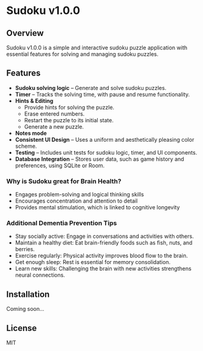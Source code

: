 # Sudoku v1.0.0

## Overview

Sudoku v1.0.0 is a simple and interactive sudoku puzzle application with essential features for solving and managing sudoku puzzles.

## Features

- **Sudoku solving logic** – Generate and solve sudoku puzzles.
- **Timer** – Tracks the solving time, with pause and resume functionality.
- **Hints & Editing**  
  - Provide hints for solving the puzzle.  
  - Erase entered numbers.  
  - Restart the puzzle to its initial state.  
  - Generate a new puzzle.  
- **Notes mode** 
- **Consistent UI Design** – Uses a uniform and aesthetically pleasing color scheme.  
- **Testing** – Includes unit tests for sudoku logic, timer, and UI components.  
- **Database Integration** – Stores user data, such as game history and preferences, using SQLite or Room.  

### Why is Sudoku great for Brain Health?
- Engages problem-solving and logical thinking skills
- Encourages concentration and attention to detail
- Provides mental stimulation, which is linked to cognitive longevity

### Additional Dementia Prevention Tips
- Stay socially active: Engage in conversations and activities with others.
- Maintain a healthy diet: Eat brain-friendly foods such as fish, nuts, and berries.
- Exercise regularly: Physical activity improves blood flow to the brain.
- Get enough sleep: Rest is essential for memory consolidation.
- Learn new skills: Challenging the brain with new activities strengthens neural connections.

## Installation

Coming soon...

## License

MIT
